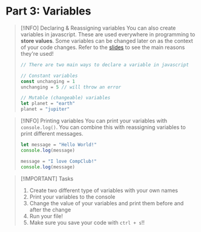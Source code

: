 # Part 3: Variables
> [!INFO] Declaring & Reassigning variables
> You can also create variables in javascript. These are used everywhere in programming
> to **store values**. Some variables can be changed later on as the context of your code changes. Refer to the [slides](https://go.compclub.org/winter-day-1) to see the main reasons they're used! 
> ```javascript
> // There are two main ways to declare a variable in javascript
> 
> // Constant variables
> const unchanging = 1 
> unchanging = 5 // will throw an error
> 
> // Mutable (changeable) variables
> let planet = "earth"
> planet = "jupiter"
> ```

> [!INFO] Printing variables
> You can print your variables with `console.log()`. You can combine this with reassigning variables
> to print different messages. 
> ```javascript
> let message = "Hello World!"
> console.log(message)
> 
> message = "I love CompClub!"
> console.log(message)
> ```

> [!IMPORTANT] Tasks
> 1. Create two different type of variables with your own names
> 2. Print your variables to the console
> 3. Change the value of your variables and print them before and after the change
> 4. Run your file!
> 5. Make sure you save your code with `ctrl + s`!!

